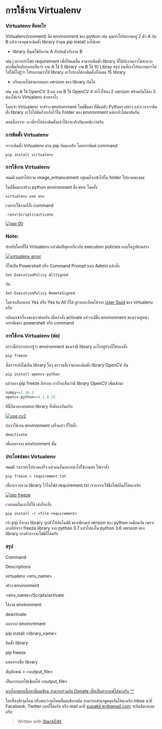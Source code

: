 การใช้งาน Virtualenv
===

### Virtualenv คืออะไร

Virtualenv(ironment) คือ environment ของ python เช่น คุณทำโปรแกรมอยู่ 2 ตัว A กับ B แล้วเวลาคุณจะติดตั้ง library ถ้าคุณ pip install ลงไปเลย

-   library ที่คุณใช้กับงาน A กับปนมั่วกับงาน B

เช่น เวลาจะทำไฟล์ requirement เพื่อให้คนอื่น สามารถติดตั้ง library ที่ใช้กับงานเราได้สะดวกมากขึ้นก็กลับกลายเป็นว่า งาน A ใช้ 5 library งาน B ใช้ 10 Libray สรุป คนที่เอาโปรแกรมเราไม่ไปใช้ก็ไม่รู้ว่า โปรแกรมเราใช้ library อะไรบ้างก็ต้องติดตั้งทั้งหมด 15 library

-   หรือแบบไม่สามารถแยก version ของ library กันได้

เช่น งาน A ใช้ OpenCV 3 แต่ งาน B ใช้ OpenCV 4 ทำไงให้ลง 2 version พร้อมกันได้ละ ก็ต้องให้เจ้า Virtualenv ช่วยเราไง

โดยเจ้า Virtualenv จะสร้าง environment ใหม่ขึ้นมา ที่มีแต่ตัว Python เปล่าๆ แล้วเวลาเราติดตั้ง library อะไรไปมันก็จะเก็บไว้ใน Folder ของ environment แต่ละตัวไม่มาปนกัน

ตอนนี้อาจจะ งง เดี๋ยวไปลองติดตั้งแล้วใช้งานจริงกันเลยดีกว่าครับ

  

### การติดตั้ง Virtualenv

เราจะติดตั้ง Virtualenv ผ่าน pip กันนะครับ โดยการพิมพ์ command

```shell
pip install virtualenv
```

  

### การใช้งาน Virtualenv

สมมติ ผมทำโปรเจค image_enhancement อยู่ผมก็จะเข้าไปใน folder โปรเจคของผม

ในทีนี้ผมจะสร้าง python environment ชื่อ env โดยสั่ง

```shell
virtualenv.exe env
```

  

เวลาจะใช้งานก็สั่ง command

```shell
.\env\Scripts\activate
```

  
[![pip 00](https://www.skconan.com/static/4532781f8248da2f308149f100b825e7/fb8a0/pip-00.png)](https://www.skconan.com/static/4532781f8248da2f308149f100b825e7/e1a0c/pip-00.png)  

### Note:

สำหรับใครที่ใช้ Virtualenv แล้วติดปัญหาเกี่ยวกับ execution policies แบบในรูปด้านล่าง

[![virtualenv error](https://www.skconan.com/static/83dcaa6797ca6992755add5f6e4baf32/fb8a0/virtualenv-error.png)](https://www.skconan.com/static/83dcaa6797ca6992755add5f6e4baf32/e1a0c/virtualenv-error.png)  

ก็ให้เปิด Powershell หรือ Command Prompt แบบ Admin แล้วสั่ง

```shell
Set-ExecutionPolicy AllSigned
```

  
กับ

```shell
Set-ExecutionPolicy RemoteSigned
```

โดยจะเลือกแบบ Yes หรือ Yes to All ก็ได้ ดูรายละเอียดได้จาก  [User Guid](https://virtualenv.pypa.io/en/stable/userguide/)  ของ virtualenv ครับ

กลับมาเข้าเรื่องของเราต่อครับ เมื่อเราสั่ง activate แล้วจะมีชื่อ environment ของเราอยู่หน้าบรรทัดของ powershell หรือ command

  

### การใช้งาน Virtualenv (ต่อ)

คราวนี้ถ้าเราอยากรู้ว่า environment ของเรามี library อะไรอยู่บ้างก็ให้ลองสั่ง

```py
pip freeze
```

  

ซึ่งเราจะยังไม่เห็น library ใดๆ คราวนนี้เรามาลองติดตั้ง library OpenCV กัน

```py
pip install opencv-python
```

  

แล้วลอง pip freeze อีกรอบ เราก็จะเห็นว่ามี library OpenCV เพิ่มเข้ามา

```py
numpy==1.16.3
opencv-python==4.1.0.25
```

  

ทีนี้ก็มาลองทดสอบ library ที่เพิ่งลงกันครับ

[![use cv2](https://www.skconan.com/static/98028e7c1d764ae8e4cb5f48fac51861/fb8a0/use-cv2.png)](https://www.skconan.com/static/98028e7c1d764ae8e4cb5f48fac51861/e1a0c/use-cv2.png)  

ถ้าเราใช้งาน environment เสร็จแล้ว ก็ให้สั่ง

```shell
deactivate
```

  

เพื่อออกจาก environment นั้น

  

### ประโยชน์ของ Virtualenv

สมมติ ว่าเราทำโปรเจคเสร็จ แล้วคนอื่นอยากนำไปใช้งานต่อ ให้เราสั่ง

```shell
pip freeze > requirement.txt
```

  

เพื่อจะรวบรวม library ไว้ในไฟล์ requirement.txt เราอาจจะใช้ชื่อไฟล์อื่นก็ได้นะครับ

[![pip freeze](https://www.skconan.com/static/1793746c981b2c1dc6cce89125108a35/fb8a0/pip-freeze.png)](https://www.skconan.com/static/1793746c981b2c1dc6cce89125108a35/cab54/pip-freeze.png)  

เวลาคนอื่นเอาไปใช้ เค้าก็จะสั่ง

```shell
pip install -r <file requirement>
```

  

เจ้า pip ก็จะลง library ทุกตัวให้อัตโนมัติ ของเพียงแค่ version ของ python เหมือนกัน เพราะ บางทีถ้าเรา freeze library จาก python 3.7 แล้วไปลงใน python 3.6 version ของ library บางตัวอาจจะไม่มีก็ได้ครับ

### สรุป

Command

Descriptions

virtualenv <env_name>

สร้าง environment

<env_name>/Scripts/activate

ใช้งาน environment

deactivate

ออกจาก environtment

pip install <library_name>

ติดตั้ง library

pip freeze

แสดงรายชื่อ library

สัญลักษณ์ > <output_file>

เป็นการบอกให้เขียนใส่ <output_file>

[หากใครชอบเนื้อหาที่ผมเขียน สามารถร่วมกัน Donate เพื่อเป็นค่ากาแฟได้นะครับ ^^](https://www.skconan.com/donate)

  
ใครที่สงสัยจุดไหน หรือพบว่าจุดไหนที่ผมอธิบายผิด สามารถเข้ามาพูดคุยกันได้นะครับ inbox มาที่ Facebook, Twitter เลยก็ได้ครับ หรือ mail มาที่ supakit.kr@gmail.com จะยินดีมากเลยครับ

> Written with [StackEdit](https://stackedit.io/).
<!--stackedit_data:
eyJoaXN0b3J5IjpbMTIyMDUwNDUyXX0=
-->
